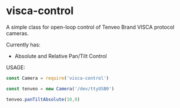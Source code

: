 # visca-control
A simple class for open-loop control of Tenveo Brand VISCA protocol cameras.

Currently has:
* Absolute and Relative Pan/Tilt Control

USAGE:
```javascript
const Camera = require('visca-control')

const tenveo = new Camera('/dev/ttyUSB0')

tenveo.panTiltAbsolute(10,0)
```

